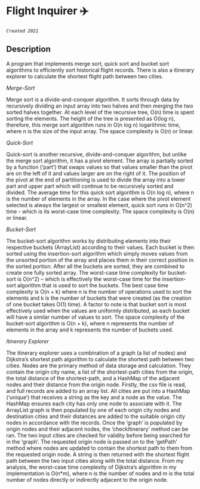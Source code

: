 # Flight Inquirer :airplane: 
*`Created 2021`*

## Description
A program that implements merge sort, quick sort and bucket sort algorithms to efficiently sort historical flight records. There is also a itinerary explorer to calculate the shortest flight path between two cities. 

*Merge-Sort*

Merge sort is a divide-and-conquer algorithm. It sorts through data by recursively dividing an input array into two halves and then merging the two sorted halves together. At each level of the recursive tree, O(n) time is spent sorting the elements. The height of the tree is presented as O(log n), therefore, this merge sort algorithm runs in O(n log n) logarithmic time, where n is the size of the input array. The space complexity is O(n) or linear. 

*Quick-Sort*

Quick-sort is another recursive, divide-and-conquer algorithm, but unlike the merge sort algorithm, it has a pivot element. The array is partially sorted by a function (‘part’) that swaps values so that values smaller than the pivot are on the left of it and values larger are on the right of it. The position of the pivot at the end of partitioning is used to divide the array into a lower part and upper part which will continue to be recursively sorted and divided. The average time for this quick sort algorithm is O(n log n), where n is the number of elements in the array. In the case where the pivot element selected is always the largest or smallest element, quick sort runs in O(n^2) time - which is its worst-case time complexity. The space complexity is O(n) or linear. 

*Bucket-Sort*

The bucket-sort algorithm works by distributing elements into their respective buckets (ArrayList) according to their values. Each bucket is then sorted using the insertion-sort algorithm which simply moves values from the unsorted portion of the array and places them in their correct position in the sorted portion. After all the buckets are sorted, they are combined to create one fully sorted array. The worst-case time complexity for bucket-sort is O(n^2) – which is effectively the worst-case time for the insertion-sort algorithm that is used to sort the buckets. The best case time complexity is O(n + k) where n is the number of operations used to sort the elements and k is the number of buckets that were created (as the creation of one bucket takes O(1) time). A factor to note is that bucket sort is most effectively used when the values are uniformly distributed, as each bucket will have a similar number of values to sort. The space complexity of the bucket-sort algorithm is O(n + k), where n represents the number of elements in the array and k represents the number of buckets used. 

*Itinerary Explorer* 

The itinerary explorer uses a combination of a graph (a list of nodes) and Dijkstra’s shortest path algorithm to calculate the shortest path between two cities. 
Nodes are the primary method of data storage and calculation. They contain the origin city name, a list of the shortest-path cities from the origin, the total distance of the shortest-path, and a HashMap of the adjacent nodes and their distance from the origin node. Firstly, the csv file is read, and full records are added to an array list. All cities are put into a HashMap (‘unique’) that receives a string as the key and a node as the value. The HashMap ensures each city has only one node to associate with it. The ArrayList graph is then populated by one of each origin city nodes and destination cities and their distances are added to the suitable origin city nodes in accordance with the records. Once the ‘graph’ is populated by origin nodes and their adjacent nodes, the ‘checkItinerary’ method can be ran. The two input cities are checked for validity before being searched for in the ‘graph’. The requested origin node is passed on to the ‘getPath’ method where nodes are updated to contain the shortest path to them from the requested origin node. A string is then returned with the shortest flight path between the two input cities along with the total distance. 
From my analysis, the worst-case time complexity of Dijkstra’s algorithm in my implementation is O(n*m), where n is the number of nodes and m is the total number of nodes directly or indirectly adjacent to the origin node. 


